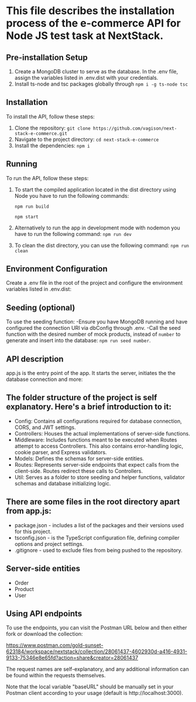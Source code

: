 This file describes the installation process of the e-commerce API for Node JS test task at NextStack.
======================================================================================================

## Pre-installation Setup
1. Create a MongoDB cluster to serve as the database. In the .env file, assign the variables listed in .env.dist with your credentials.
2. Install ts-node and tsc packages globally through ```npm i -g ts-node tsc```

## Installation
To install the API, follow these steps:
1. Clone the repository: ```git clone https://github.com/vagison/next-stack-e-commerce.git```
2. Navigate to the project directory: ```cd next-stack-e-commerce```
3. Install the dependencies: ```npm i```

## Running
To run the API, follow these steps:
1. To start the compiled application located in the dist directory using Node you have to run the following commands:

    ```npm run build```
   
    ```npm start```
3. Alternatively to run the app in development mode with nodemon you have to run the following command: ```npm run dev```
4. To clean the dist directory, you can use the following command: ```npm run clean```

## Environment Configuration
Create a .env file in the root of the project and configure the environment variables listed in .env.dist:

## Seeding (optional)
To use the seeding function:
-Ensure you have MongoDB running and have configured the connection URI via dbConfig through .env.
-Call the seed function with the desired number of mock products, instead of ```number``` to generate and insert into the database: ```npm run seed number```.

## API description
app.js is the entry point of the app. It starts the server, initiates the the database connection and more:

The folder structure of the project is self explanatory. Here's a brief introduction to it:
-------------------------------------------------------------------------------------------
* Config: Contains all configurations required for database connection, CORS, and JWT settings.
* Controllers: Houses the actual implementations of server-side functions.
* Middleware: Includes functions meant to be executed when Routes attempt to access Controllers. This also contains error-handling logic, cookie parser, and Express validators.
* Models: Defines the schemas for server-side entities.
* Routes: Represents server-side endpoints that expect calls from the client-side. Routes redirect these calls to Controllers.
* Util: Serves as a folder to store seeding and helper functions, validator schemas and database initializing logic.

There are some files in the root directory apart from app.js:
-------------------------------------------------------------
* package.json - includes a list of the packages and their versions used for this project.
* tsconfig.json - is the TypeScript configuration file, defining compiler options and project settings.
* .gitignore - used to exclude files from being pushed to the repository.

Server-side entities
---------------------
* Order
* Product
* User

## Using API endpoints
To use the endpoints, you can visit the Postman URL below and then either fork or download the collection:

https://www.postman.com/gold-sunset-623184/workspace/nextstack/collection/28061437-4602930d-a416-4931-9133-75346e8e65fd?action=share&creator=28061437

The request names are self-explanatory, and any additional information can be found within the requests themselves.

Note that the local variable "baseURL" should be manually set in your Postman client according to your usage (default is http://localhost:3000).
